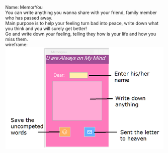 Name: MemorYou<br/>
You can write anything you wanna share with your friend, family member who has passed away.<br/>
Main purpose is to help your feeling turn bad into peace, write down what you think and you will surely get better!<br/> 
Go and write down your feeling, telling they how is your life and how you miss them. <br />
wireframe:<br />
![Aaron Swartz](https://github.com/raertsai/readme/raw/master/%E6%93%B7%E5%8F%96.PNG)
